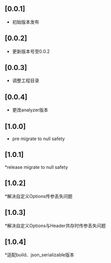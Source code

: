 ## [0.0.1]  
* 初始版本发布
## [0.0.2]
* 更新版本号至0.0.2
## [0.0.3]
* 调整工程目录
## [0.0.4]
* 更改analyzer版本
## [1.0.0]
* pre migrate to null safety
## [1.0.1]
*release  migrate to null safety
## [1.0.2]
*解决自定义Options传参丢失问题
## [1.0.3]
*解决自定义Options与Header共存时传参丢失问题
## [1.0.4]
*适配build、json_serializable版本